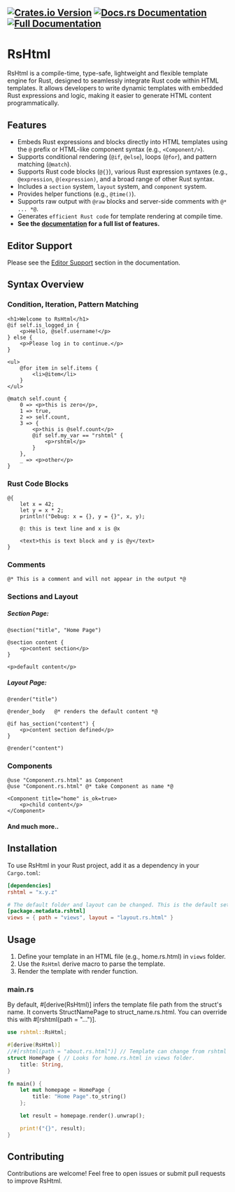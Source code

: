 [![Crates.io Version](https://img.shields.io/crates/v/rshtml.svg)](https://crates.io/crates/rshtml)
[![Docs.rs Documentation](https://docs.rs/rshtml/badge.svg)](https://docs.rs/rshtml)
[![Full Documentation](https://img.shields.io/badge/book-rshtml.github.io-blue.svg)](https://rshtml.github.io/)
---
# RsHtml

RsHtml is a compile-time, type-safe, lightweight and flexible template engine for Rust, designed to seamlessly integrate Rust code within HTML templates. It allows developers to write dynamic templates with embedded Rust expressions and logic, making it easier to generate HTML content programmatically.

## Features
- Embeds Rust expressions and blocks directly into HTML templates using the `@` prefix or HTML-like component syntax (e.g., `<Component/>`).
- Supports conditional rendering (`@if`, `@else`), loops (`@for`), and pattern matching (`@match`).
- Supports Rust code blocks (`@{}`), various Rust expression syntaxes (e.g., `@expression`, `@(expression)`, and a broad range of other Rust syntax.
- Includes a `section` system, `layout` system, and `component` system.
- Provides helper functions (e.g., `@time()`).
- Supports raw output with `@raw` blocks and server-side comments with `@* ... *@`.
- Generates `efficient Rust code` for template rendering at compile time.
- **See the [documentation](https://rshtml.github.io/) for a full list of features.**

## Editor Support

Please see the [Editor Support](https://rshtml.github.io/#5-editor-support) section in the documentation.

## Syntax Overview

### Condition, Iteration, Pattern Matching
```razor
<h1>Welcome to RsHtml</h1>
@if self.is_logged_in {
    <p>Hello, @self.username!</p>
} else {
    <p>Please log in to continue.</p>
}

<ul>
    @for item in self.items {
        <li>@item</li>
    }
</ul>

@match self.count {
    0 => <p>this is zero</p>,
    1 => true,
    2 => self.count,
    3 => {
        <p>this is @self.count</p>
        @if self.my_var == "rshtml" {
            <p>rshtml</p>
        }
    },
    _ => <p>other</p>
}
```

### Rust Code Blocks
```razor
@{
    let x = 42;
    let y = x * 2;
    println!("Debug: x = {}, y = {}", x, y);

    @: this is text line and x is @x

    <text>this is text block and y is @y</text>
}
```

### Comments
```razor
@* This is a comment and will not appear in the output *@
```

### Sections and Layout
##### Section Page:
```razor
@section("title", "Home Page")

@section content {
    <p>content section</p>
}

<p>default content</p>
```
##### Layout Page:
```razor
@render("title")

@render_body   @* renders the default content *@

@if has_section("content") {
    <p>content section defined</p>
}

@render("content")
```

### Components
```razor
@use "Component.rs.html" as Component
@use "Component.rs.html" @* take Component as name *@

<Component title="home" is_ok=true>
    <p>child content</p>
</Component>
```

#### And much more..

## Installation

To use RsHtml in your Rust project, add it as a dependency in your `Cargo.toml`:

```toml
[dependencies]
rshtml = "x.y.z"

# The default folder and layout can be changed. This is the default setup:
[package.metadata.rshtml]
views = { path = "views", layout = "layout.rs.html" }
```

## Usage

1. Define your template in an HTML file (e.g., home.rs.html) in `views` folder.
2. Use the `RsHtml` derive macro to parse the template.
3. Render the template with render function.

### main.rs
By default, #[derive(RsHtml)] infers the template file path from the struct's name.
It converts StructNamePage to struct_name.rs.html.
You can override this with #[rshtml(path = "...")].
```rust
use rshtml::RsHtml;

#[derive(RsHtml)]
//#[rshtml(path = "about.rs.html")] // Template can change from rshtml path param, relative to views folder.
struct HomePage { // Looks for home.rs.html in views folder.
    title: String,
}

fn main() {
    let mut homepage = HomePage {
        title: "Home Page".to_string()
    };

    let result = homepage.render().unwrap();

    print!("{}", result);
}
```

## Contributing

Contributions are welcome! Feel free to open issues or submit pull requests to improve RsHtml.
